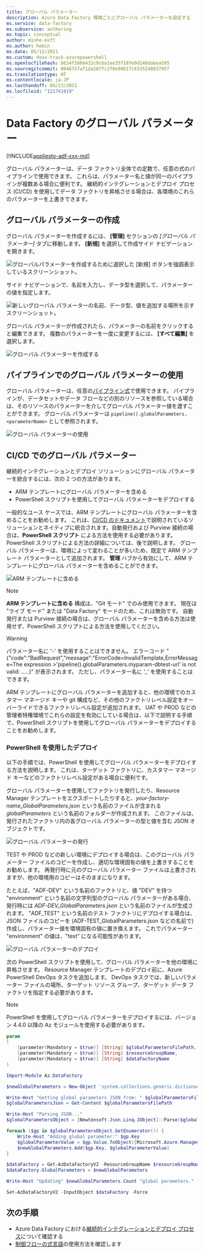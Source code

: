 ```yaml
---
title: グローバル パラメーター
description: Azure Data Factory 環境ごとにグローバル パラメーターを設定する
ms.service: data-factory
ms.subservice: authoring
ms.topic: conceptual
author: minhe-msft
ms.author: hemin
ms.date: 05/12/2021
ms.custom: devx-track-azurepowershell
ms.openlocfilehash: b634f3866432c9cba3ae35f18fe9d146dabea585
ms.sourcegitcommit: 0046757af1da267fc2f0e88617c633524883795f
ms.translationtype: HT
ms.contentlocale: ja-JP
ms.lasthandoff: 08/13/2021
ms.locfileid: "121741019"
---
```

# <a name="global-parameters-in-azure-data-factory"></a>Data Factory のグローバル パラメーター

[!INCLUDE[appliesto-adf-xxx-md](includes/appliesto-adf-xxx-md.md)]

グローバル パラメーターは、データ ファクトリ全体での定数で、任意の式のパイプラインで使用できます。 これらは、パラメーター名と値が同一のパイプラインが複数ある場合に便利です。 継続的インテグレーションとデプロイ プロセス (CI/CD) を使用してデータ ファクトリを昇格させる場合は、各環境のこれらのパラメーターを上書きできます。 

## <a name="creating-global-parameters"></a>グローバル パラメーターの作成

グローバル パラメーターを作成するには、 **[管理]** セクションの *[グローバル パラメーター]* タブに移動します。 **[新規]** を選択して作成サイド ナビゲーションを開きます。

![グローバルパラメーターを作成するために選択した [新規] ボタンを強調表示しているスクリーンショット。](media/author-global-parameters/create-global-parameter-1.png)

サイド ナビゲーションで、名前を入力し、データ型を選択して、パラメーターの値を指定します。

![新しいグローバル パラメーターの名前、データ型、値を追加する場所を示すスクリーンショット。](media/author-global-parameters/create-global-parameter-2.png)

グローバル パラメーターが作成されたら、パラメーターの名前をクリックすると編集できます。 複数のパラメーターを一度に変更するには、 **[すべて編集]** を選択します。

![グローバル パラメーターを作成する](media/author-global-parameters/create-global-parameter-3.png)

## <a name="using-global-parameters-in-a-pipeline"></a>パイプラインでのグローバル パラメーターの使用

グローバル パラメーターは、任意の[パイプライン式](control-flow-expression-language-functions.md)で使用できます。 パイプラインが、データセットやデータ フローなどの別のリソースを参照している場合は、そのリソースのパラメーターを介してグローバル パラメーター値を渡すことができます。 グローバル パラメーターは `pipeline().globalParameters.<parameterName>` として参照されます。

![グローバル パラメーターの使用](media/author-global-parameters/expression-global-parameters.png)

## <a name="global-parameters-in-cicd"></a><a name="cicd"></a> CI/CD でのグローバル パラメーター

継続的インテグレーションとデプロイ ソリューションにグローバル パラメーターを統合するには、次の 2 つの方法があります。

* ARM テンプレートにグローバル パラメーターを含める
* PowerShell スクリプトを使用してグローバル パラメーターをデプロイする

一般的なユース ケースでは、ARM テンプレートにグローバル パラメーターを含めることをお勧めします。 これは、[CI/CD のドキュメント](continuous-integration-deployment.md)で説明されているソリューションとネイティブに統合されます。自動発行および Purview 接続の場合は、**PowerShell スクリプト** による方法を使用する必要があります。 PowerShell スクリプトによる方法の詳細については、後で説明します。 グローバル パラメーターは、環境によって変わることが多いため、既定で ARM テンプレート パラメーターとして追加されます。 **管理** ハブから有効にして、ARM テンプレートにグローバル パラメーターを含めることができます。

![ARM テンプレートに含める](media/author-global-parameters/include-arm-template.png)

> [!NOTE]
> **ARM テンプレートに含める** 構成は、"Git モード" でのみ使用できます。 現在は "ライブ モード" または "Data Factory" モードのため、これは無効です。 自動発行または Purview 接続の場合は、グローバル パラメーターを含める方法は使用せず、PowerShell スクリプトによる方法を使用してください。 

> [!WARNING]
>パラメーター名に '-' を使用することはできません。 エラーコード "{"code":"BadRequest","message":"ErrorCode=InvalidTemplate,ErrorMessage=The expression >'pipeline().globalParameters.myparam-dbtest-url' is not valid: .....}" が表示されます。 ただし、パラメーター名に ‘_’ を使用することはできます。 

ARM テンプレートにグローバル パラメーターを追加すると、他の環境でのカスタマー マネージド キーや git 構成など、その他のファクトリレベル設定をオーバーライドできるファクトリレベル設定が追加されます。 UAT や PROD などの管理者特権環境でこれらの設定を有効にしている場合は、以下で説明する手順で、PowerShell スクリプトを使用してグローバル パラメーターをデプロイすることをお勧めします。 


### <a name="deploying-using-powershell"></a>PowerShell を使用したデプロイ

以下の手順では、PowerShell を使用してグローバル パラメーターをデプロイする方法を説明します。 これは、ターゲット ファクトリに、カスタマー マネージド キーなどのファクトリレベル設定がある場合に便利です。

グローバル パラメーターを使用してファクトリを発行したり、Resource Manager テンプレートをエクスポートしたりすると、*your-factory-name_GlobalParameters.json* という名前のファイルが含まれる *globalParameters* という名前のフォルダーが作成されます。 このファイルは、発行されたファクトリ内の各グローバル パラメーターの型と値を含む JSON オブジェクトです。

![グローバル パラメーターの発行](media/author-global-parameters/global-parameters-adf-publish.png)

TEST や PROD などの新しい環境にデプロイする場合は、このグローバル パラメーター ファイルのコピーを作成し、適切な環境固有の値を上書きすることをお勧めします。 再発行時に元のグローバル パラメーター ファイルは上書きされますが、他の環境用のコピーはそのままになります。

たとえば、"ADF-DEV" という名前のファクトリと、値 "DEV" を持つ "environment" という名前の文字列型のグローバル パラメーターがある場合、発行時には *ADF-DEV_GlobalParameters.json* という名前のファイルが生成されます。 "ADF_TEST" という名前のテスト ファクトリにデプロイする場合は、JSON ファイルのコピーを (ADF-TEST_GlobalParameters.json などの名前で) 作成し、パラメーター値を環境固有の値に置き換えます。 これでパラメーター "environment" の値は、"test" になる可能性があります。 

![グローバル パラメーターのデプロイ](media/author-global-parameters/powershell-task.png)

次の PowerShell スクリプトを使用して、グローバル パラメーターを他の環境に昇格させます。 Resource Manager テンプレートのデプロイ前に、Azure PowerShell DevOps タスクを追加します。 DevOps タスクでは、新しいパラメーター ファイルの場所、ターゲット リソース グループ、ターゲット データ ファクトリを指定する必要があります。

> [!NOTE]
> PowerShell を使用してグローバル パラメーターをデプロイするには、バージョン 4.4.0 以降の Az モジュールを使用する必要があります。

```powershell
param
(
    [parameter(Mandatory = $true)] [String] $globalParametersFilePath,
    [parameter(Mandatory = $true)] [String] $resourceGroupName,
    [parameter(Mandatory = $true)] [String] $dataFactoryName
)

Import-Module Az.DataFactory

$newGlobalParameters = New-Object 'system.collections.generic.dictionary[string,Microsoft.Azure.Management.DataFactory.Models.GlobalParameterSpecification]'

Write-Host "Getting global parameters JSON from: " $globalParametersFilePath
$globalParametersJson = Get-Content $globalParametersFilePath

Write-Host "Parsing JSON..."
$globalParametersObject = [Newtonsoft.Json.Linq.JObject]::Parse($globalParametersJson)

foreach ($gp in $globalParametersObject.GetEnumerator()) {
    Write-Host "Adding global parameter:" $gp.Key
    $globalParameterValue = $gp.Value.ToObject([Microsoft.Azure.Management.DataFactory.Models.GlobalParameterSpecification])
    $newGlobalParameters.Add($gp.Key, $globalParameterValue)
}

$dataFactory = Get-AzDataFactoryV2 -ResourceGroupName $resourceGroupName -Name $dataFactoryName
$dataFactory.GlobalParameters = $newGlobalParameters

Write-Host "Updating" $newGlobalParameters.Count "global parameters."

Set-AzDataFactoryV2 -InputObject $dataFactory -Force
```

## <a name="next-steps"></a>次の手順

* Azure Data Factory における[継続的インテグレーションとデプロイ プロセス](continuous-integration-deployment.md)について確認する
* [制御フローの式言語](control-flow-expression-language-functions.md)の使用方法を確認します
